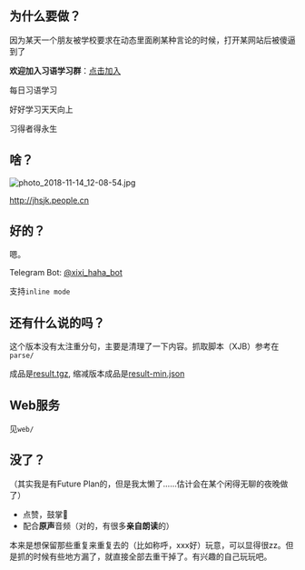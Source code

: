 ## 为什么要做？

因为某天一个朋友被学校要求在动态里面刷某种言论的时候，打开某网站后被傻逼到了

**欢迎加入习语学习群**：[点击加入](https://t.me/joinchat/CMe2Rlc9vN3xQViQUVgXxg)

每日习语学习

好好学习天天向上

习得者得永生

## 啥？

![photo_2018-11-14_12-08-54.jpg](https://i.loli.net/2018/11/15/5bec56b01d466.jpg)

http://jhsjk.people.cn

## 好的？

嗯。

Telegram Bot: [@xixi_haha_bot](https://t.me/xixi_haha_bot)

支持`inline mode`

## 还有什么说的吗？

这个版本没有太注重分句，主要是清理了一下内容。抓取脚本（XJB）参考在`parse/`

成品是[result.tgz](./parse), 缩减版本成品是[result-min.json](./parse/result-min.json)

## Web服务

见`web/`

## 没了？

（其实我是有Future Plan的，但是我太懒了……估计会在某个闲得无聊的夜晚做了）

- 点赞，鼓掌👏
- 配合**原声**音频（对的，有很多**亲自朗读**的）

本来是想保留那些重复来重复去的（比如称呼，xxx好）玩意，可以显得很zz。但是抓的时候有些地方漏了，就直接全部去重干掉了。有兴趣的自己玩玩吧。
